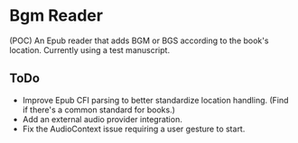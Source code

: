 # Bgm Reader

(POC) An Epub reader that adds BGM or BGS according to the book's location. Currently using a test manuscript.

## ToDo

- Improve Epub CFI parsing to better standardize location handling. (Find if there's a common standard for books.)
- Add an external audio provider integration.
- Fix the AudioContext issue requiring a user gesture to start.